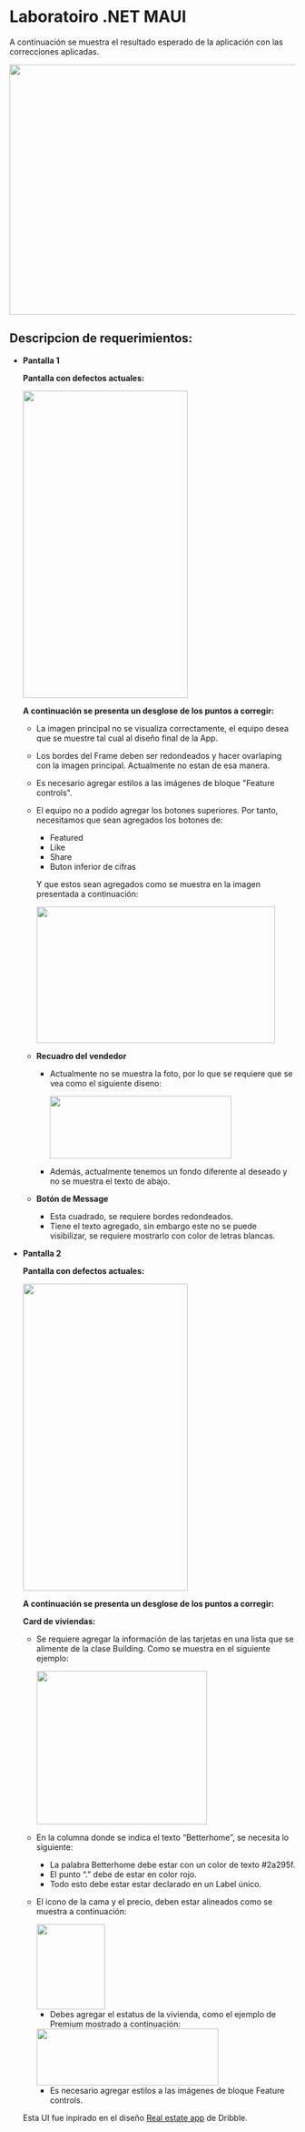 # **Laboratoiro .NET MAUI**

A continuación se muestra el resultado esperado de la aplicación  con las correcciones aplicadas.

<p>
<img src="https://github.com/platzi/laboratorio-netmaui-ui-reservas-wip/blob/main/Images/RealEstateAppUI.png" height="440" width="520"/>
</p>

## Descripcion de requerimientos:

- **Pantalla 1**
    
    **Pantalla con defectos actuales:**
    
    <img src="https://github.com/platzi/laboratorio-netmaui-ui-reservas-wip/blob/main/Images/Pantalla1.png" height="540" width="290"/>

    **A continuación se presenta un desglose de los puntos a corregir:**
    
    - La imagen principal no se visualiza correctamente, el equipo desea que se muestre tal cual al diseño final de la App.
    - Los bordes del Frame deben ser redondeados y hacer ovarlaping con la imagen principal. Actualmente no estan de esa manera.
    - Es necesario agregar estilos a las imágenes de bloque "Feature controls".
    - El equipo no a podido agregar los botones superiores. Por tanto, necesitamos que sean agregados los botones de:
        - Featured
        - Like
        - Share
        - Buton inferior de cifras
        
        Y que estos sean agregados como se muestra en la imagen presentada a continuación:
        
        <img src="https://github.com/platzi/laboratorio-netmaui-ui-reservas-wip/blob/main/Images/Pantalla1.1.png" height="240" width="420"/>
        
    - **Recuadro del vendedor**
        - Actualmente no se muestra la foto, por lo que se requiere que se vea como el siguiente diseno:
            
          <img src="https://github.com/platzi/laboratorio-netmaui-ui-reservas-wip/blob/main/Images/Pantalla1.2.png" height="110" width="320"/>
            
        - Además, actualmente tenemos un fondo diferente al deseado y no se muestra el texto de abajo.
    - **Botón de Message**
        - Esta cuadrado, se requiere bordes redondeados.
        - Tiene el texto agregado, sin embargo este no se puede visibilizar, se requiere mostrarlo con color de letras blancas.
        
- **Pantalla 2**
    
    **Pantalla con defectos actuales:**
    
    <img src="https://github.com/platzi/laboratorio-netmaui-ui-reservas-wip/blob/main/Images/Pantalla2.png" height="540" width="290"/>
    
    **A continuación se presenta un desglose de los puntos a corregir:**
    
    **Card de viviendas:**
    
    - Se requiere agregar la información de las tarjetas en una lista que se alimente de la clase Building.  Como se muestra en el siguiente ejemplo:
    
      <img src="https://github.com/platzi/laboratorio-netmaui-ui-reservas-wip/blob/main/Images/Pantalla2.1.png" height="270" width="300"/>
    
    - En la columna donde se indica el texto “Betterhome”, se necesita lo siguiente:
        - La palabra Betterhome debe estar con un color de texto #2a295f.
        - El punto “.” debe de estar en color rojo.
        - Todo esto debe estar estar declarado en un Label único.
    - El icono de la cama y el precio, deben estar alineados como se muestra a continuación:
        
      <img src="https://github.com/platzi/laboratorio-netmaui-ui-reservas-wip/blob/main/Images/Pantalla2.2.png" height="150" width="120"/>
        
        - Debes agregar el estatus de la vivienda, como el ejemplo de Premium mostrado a continuación:
            
        <img src="https://github.com/platzi/laboratorio-netmaui-ui-reservas-wip/blob/main/Images/Pantalla2.3.png" height="100" width="320"/>
            
        - Es necesario agregar estilos a las imágenes de bloque Feature controls.
        
   <p> Esta UI fue inpirado en el diseño <a href="https://dribbble.com/shots/16415832-Real-estate-app" Target="_blank">Real estate app</a> de Dribble.</>
